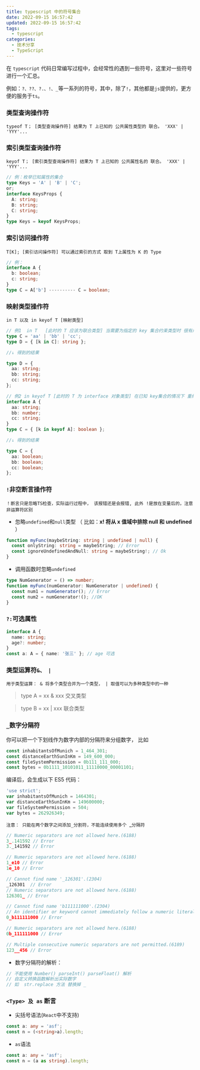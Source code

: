 ```yaml
---
title: typescript 中的符号集合
date: 2022-09-15 16:57:42
updated: 2022-09-15 16:57:42
tags:
  - typescript
categories:
  - 技术分享
  - TypeScript
---
```


在 `typescript` 代码日常编写过程中，会经常性的遇到一些符号，这里对一些符号进行一个汇总。

例如：`?、??、?.、!、_`等一系列的符号，其中，除了`!`，其他都是`js`提供的，更方便的服务于`ts`。

### 类型查询操作符

`typeof T； [类型查询操作符] 结果为 T 上已知的 公共属性类型的 联合。 'XXX' | 'YYY'...`

<!-- more -->

### 索引类型查询操作符

`keyof T； [索引类型查询操作符] 结果为 T 上已知的 公共属性名的 联合。 'XXX' | 'YYY'...`

```typescript
// 例：枚举已知属性的集合
type Keys = 'A' | 'B' | 'C';
or;
interface KeysProps {
  A: string;
  B: string;
  C: string;
}
type Keys = keyof KeysProps;
```

### 索引访问操作符

`T[K]; [索引访问操作符] 可以通过索引的方式 取到 T上属性为 K 的 Type`

```typescript
// 例：
interface A {
  b: boolean;
  c: string;
}
type C = A['b'] ---------- C = boolean;
```

### 映射类型操作符

`in T 以及 in keyof T [映射类型]`

```typescript
// 例1  in T   [此时的 T 应该为联合类型] 当需要为指定的 key 集合约束类型时 很有用
type C = 'aa' | 'bb' | 'cc';
type D = { [k in C]: string };

//↓ 得到的结果

type D = {
  aa: string;
  bb: string;
  cc: string;
};

// 例2 in keyof T [此时的 T 为 interface 对象类型] 在已知 key集合的情况下 重约束 key的类型
interface A {
  aa: string;
  bb: number;
  cc: string;
}
type C = { [k in keyof A]: boolean };

//↓ 得到的结果

type C = {
  aa: boolean;
  bb: boolean;
  cc: boolean;
};
```

### `!`非空断言操作符

`！断言只是忽略TS检查，实际运行过程中， 该报错还是会报错, 此外 !是放在变量后的，注意非运算符区别`

- 忽略`undefined`和`null`类型 （ 比如：**x! 将从 x 值域中排除 null 和 undefined** ）

```typescript
function myFunc(maybeString: string | undefined | null) {
  const onlyString: string = maybeString; // Error
  const ignoreUndefinedAndNull: string = maybeString!; // Ok
}
```

- 调用函数时忽略`undefined`

```typescript
type NumGenerator = () => number;
function myFunc(numGenerator: NumGenerator | undefined) {
  const num1 = numGenerator(); // Error
  const num2 = numGenerator!(); //OK
}
```

### `?:`可选属性

```typescript
interface A {
  name: string;
  age?: number;
}
const a: A = { name: '张三' }; // age 可选
```

### 类型运算符`&、 |`

`用于类型运算： & 将多个类型合并为一个类型， | 取值可以为多种类型中的一种 `

> type A = xx & xxx 交叉类型

> type B = xx | xxx 联合类型

### `_`数字分隔符

你可以把一个下划线作为数字内部的分隔符来分组数字， 比如

```typescript
const inhabitantsOfMunich = 1_464_301;
const distanceEarthSunInKm = 149_600_000;
const fileSystemPermission = 0b111_111_000;
const bytes = 0b1111_10101011_11110000_00001101;
```

编译后，会生成以下 ES5 代码：

```typescript
'use strict';
var inhabitantsOfMunich = 1464301;
var distanceEarthSunInKm = 149600000;
var fileSystemPermission = 504;
var bytes = 262926349;
```

`注意： 只能在两个数字之间添加_分割符，不能连续使用多个 `\_`分隔符`

```typescript
// Numeric separators are not allowed here.(6188)
3_.141592 // Error
3._141592 // Error

// Numeric separators are not allowed here.(6188)
1_e10 // Error
1e_10 // Error

// Cannot find name '_126301'.(2304)
_126301  // Error
// Numeric separators are not allowed here.(6188)
126301_ // Error

// Cannot find name 'b111111000'.(2304)
// An identifier or keyword cannot immediately follow a numeric literal.(1351)
0_b111111000 // Error

// Numeric separators are not allowed here.(6188)
0b_111111000 // Error

// Multiple consecutive numeric separators are not permitted.(6189)
123__456 // Error
```

- 数字分隔符的解析：

```typescript
// 不能使用 Number() parseInt() parseFloat() 解析
// 自定义转换函数解析出实际数字
// 如  str.replace 方法 替换掉 _
```

### `<Type> 及 as` 断言

- 尖括号语法(`React`中不支持)

```typescript
const a: any = 'asf';
const n = (<string>a).length;
```

- `as`语法

```typescript
const a: any = 'asf';
const n = (a as string).length;
```
